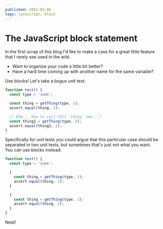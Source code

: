 ```yaml
---
published: 2022-05-06
tags: javascript, block
---
```


# The JavaScript block statement

In the first scrap of this blog I'd like to make a case for a great little
feature that I rarely see used in the wild.

- Want to organize your code a little bit better?
- Have a hard time coming up with another name for the same variable?

Use blocks! Let's take a bogus unit test:

```javascript
function test() {
  const type = 'some';

  const thing = getThing(type, 1);
  assert.equal(thing, 1);

  // Ehm... how to call this `thing` now...?
  const thing2 = getThing(type, 2);
  assert.equal(thing2, 2);
}
```

Specifically for unit tests you could argue that this particular case should be
separated in two unit tests, but sometimes that's just not what you want. You
can use blocks instead:

```javascript
function test() {
  const type = 'some';

  {
    const thing = getThing(type, 1);
    assert.equal(thing, 1);
  }

  {
    const thing = getThing(type, 2);
    assert.equal(thing, 2);
  }
}
```

Neat!
